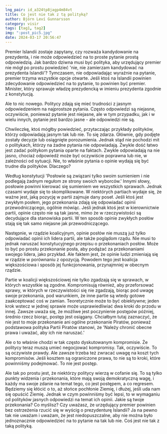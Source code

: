 ```yaml
---
lng_pair: id_a324tp8jagp4m84vt
title: Co jest nie tak z tą polityką?
author: Björn Leví Gunnarsson
category: visir
tags: [tag1, tag2]
img: ":post_pic5.jpg"
date: 2024-03-17 20:56:47
---
```


Premier Islandii zostaje zapytany, czy rozważa kandydowanie na prezydenta, i nie może odpowiedzieć na to proste pytanie prostą odpowiedzią. Jak bardzo dziwna musi być polityka, aby urzędujący premier nie mógł po prostu powiedzieć 'nie, nie zamierzam kandydować na prezydenta Islandii'? Tymczasem, nie odpowiadając wyraźnie na pytanie, premier trzyma wszystkie opcje otwarte. Jeśli ktoś na Islandii powinien zdecydowanie odpowiedzieć na to pytanie, to powinien być premier. Minister, który sprawuje władzę prezydencką w imieniu prezydenta zgodnie z konstytucją.

Ale to nic nowego. Politycy zdają się mieć trudności z jasnym odpowiedzeniem na najprostsze pytania. Często odpowiedzi są niejasne, oczywiście, ponieważ pytanie jest niejasne, ale w tym przypadku, jak i w wielu innych, pytanie jest bardzo jasne - ale odpowiedzi nie są.

Chwileczkę, ktoś mógłby powiedzieć, przytaczając przykłady polityków, którzy odpowiadają jasnym tak lub nie. To się zdarza. Głównie, gdy podjęte zostały decyzje lub osiągnięte porozumienia. Jednak stąd nie pochodzi mit o politykach, którzy na żadne pytania nie odpowiadają. Zwykle dość łatwo jest zadać politykom pytania oparte na faktach. Zwykle odpowiadają na nie jasno, chociaż odpowiedź może być oczywiście poprawna lub nie, w zależności od sytuacji. Nie, to właśnie pytania o opinie wydają się być trudne dla polityków. Dlaczego?

Według konstytucji 'Posłowie są związani tylko swoim sumieniem i nie podlegają żadnym regułom ze strony swoich wyborców.' Innymi słowy, posłowie powinni kierować się sumieniem we wszystkich sprawach. Jednak czasami wydaje się to skomplikowane. W niektórych partiach wydaje się, że ważne jest, jaką pozycję w partii zajmuje dany poseł. Jeśli ktoś jest zwykłym posłem, jego przekonania zdają się odpowiadać opinii przewodniczącego, ogólnie mówiąc. Jeśli jednak ktoś jest w kierownictwie partii, opinie często nie są tak jasne, mimo że w rzeczywistości są decydujące dla stanowiska partii. W ten sposób opinie zwykłych posłów stają się tak samo niejasne jak przewodniczącego.

Następnie, w rządzie koalicyjnym, opinie posłów nie muszą już tylko odpowiadać opinii ich lidera partii, ale także poglądom rządu. Nie musi to jednak naruszać konstytucyjnego przepisu o przekonaniach posłów. Może to być po prostu przekonanie posła, aby podążać za przekonaniami swojego lidera, jako przykład. Ale faktem jest, że opinie ludzi zmieniają się w rządzie w porównaniu z opozycją. Powodem tego jest koalicja większościowa i sposób jej funkcjonowania, przynajmniej w obecnym rządzie.

Partie w koalicji większościowej nie tylko zgadzają się w sprawach, w których wszystkie są zgodne. Kompromisują również, aby przeforsować sprawy, w których w rzeczywistości się nie zgadzają, biorąc pod uwagę swoje przekonania, pod warunkiem, że inne partie są wtedy gotowe zaakceptować coś w zamian. Teoretycznie może to być obiektywne; jeden krok wstecz w jednej sprawie może usprawiedliwiać dwa kroki do przodu w innej. Zawsze uważa się, że możliwe jest poczynienie postępów później, średnio rzecz biorąc, postęp jest osiągany. Chciałbym tutaj zaznaczyć, że nie jest to moje przekonanie ani ogólne przekonanie Piratów, ponieważ podstawowa polityka Partii Piratów stanowi, że 'Należy chronić obecne prawa i uważać, aby ich nie naruszać.'

Ale o to właśnie chodzi w tak często dyskutowanym kompromisie. Że politycy teraz muszą umieć negocjować kompromisy. Tak, oczywiście. To są oczywiste prawdy. Ale zawsze trzeba też zwracać uwagę na koszt tych kompromisów. Jeśli kosztem są ograniczone prawa, to nie są to kroki, które powinniśmy podejmować. To nie jest postęp.

Ale tak po prostu jest, że niektórzy politycy wierzą w cofanie się. To są tylko punkty widzenia i przekonania, które mają swoją demokratyczną wagę, i każdy ma swoje zdanie na temat tego, co jest postępem, a co regresem. Będziemy się kłócić o to, aż słońce pochłonie Ziemię, i dłużej, jeśli uda nam się opuścić Ziemię. Jednak w czym powinniśmy być lepsi, to w wymaganiu od polityków jasnych odpowiedzi na temat ich opinii. Jakie są twoje przekonania? Co myślisz? Czy uważasz, że urzędujący premier powinien bez ostrzeżenia rzucić się w wyścig o prezydenturę Islandii? Ja na pewno tak nie uważam i uważam, że jest niedopuszczalne, aby nie można było jednoznacznie odpowiedzieć na to pytanie na tak lub nie. Coś jest nie tak z taką polityką.
